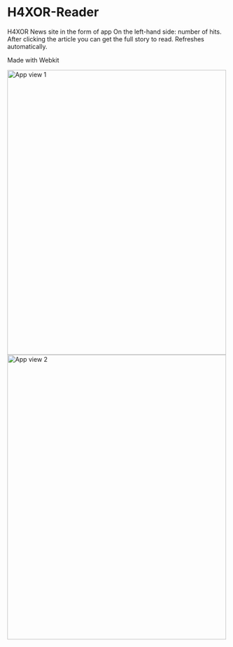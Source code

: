 # H4XOR-Reader 
H4XOR News site in the form of app
On the left-hand side: number of hits. After clicking the article you can get the full story to read. Refreshes automatically.

Made with Webkit

<img width="500" height="650" alt="App view 1" src="https://user-images.githubusercontent.com/71122864/177375352-aa152daf-5189-4e4f-9884-bab286729211.png"> <img width="500" height="650" alt="App view 2" src="https://user-images.githubusercontent.com/71122864/177375393-d492f057-4863-4829-9ad0-564feb16b9aa.png">

